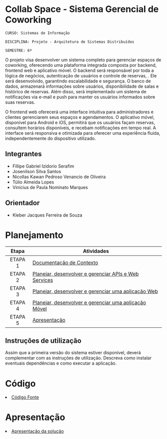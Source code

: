 # Collab Space - Sistema Gerencial de Coworking

`CURSO: Sistemas de Informação`

`DISCIPLINA: Projeto - Arquitetura de Sistemas Distribuídos`

`SEMESTRE: 6º`

O projeto visa desenvolver um sistema completo para gerenciar espaços de coworking, oferecendo uma plataforma integrada composta por backend, frontend web e aplicativo móvel. O backend será responsável por toda a lógica de negócios, autenticação de usuários e controle de reservas, . Ele será desenvolvido, garantindo escalabilidade e segurança. O banco de dados, armazenará informações sobre usuários, disponibilidade de salas e histórico de reservas. Além disso, será implementado um sistema de notificações via e-mail e push para manter os usuários informados sobre suas reservas.

O frontend web oferecerá uma interface intuitiva para administradores e clientes gerenciarem seus espaços e agendamentos. O aplicativo móvel, disponível para Android e iOS, permitirá que os usuários façam reservas, consultem horários disponíveis, e recebam notificações em tempo real. A interface será responsiva e otimizada para oferecer uma experiência fluida, independentemente do dispositivo utilizado.

## Integrantes

* Fillipe Gabriel Izidorio Serafim
* Josenilson Silva Santos
* Nicollas Kawan Pedroso Venancio de Oliveira
* Túlio Almeida Lopes
* Vinícius de Paula Nominato Marques

## Orientador

* Kleber Jacques Ferreira de Souza

# Planejamento

| Etapa         | Atividades |
|  :----:   | ----------- |
| ETAPA 1         |[Documentação de Contexto](docs/contexto.md) <br> |
| ETAPA 2         |[Planejar, desenvolver e gerenciar APIs e Web Services](docs/backend-apis.md) <br> |
| ETAPA 3         |[Planejar, desenvolver e gerenciar uma aplicação Web](docs/frontend-web.md) |
| ETAPA 4        |[Planejar, desenvolver e gerenciar uma aplicação Móvel](docs/frontend-mobile.md) <br>  |
| ETAPA 5         | [Apresentação](presentation/README.md) |
## Instruções de utilização

Assim que a primeira versão do sistema estiver disponível, deverá complementar com as instruções de utilização. Descreva como instalar eventuais dependências e como executar a aplicação.

# Código

<li><a href="src/README.md"> Código Fonte</a></li>

# Apresentação

<li><a href="presentation/README.md"> Apresentação da solução</a></li>
